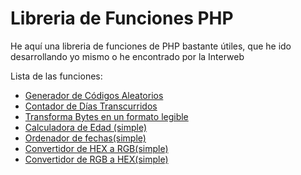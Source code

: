 # Libreria de Funciones PHP

He aquí una libreria de funciones de PHP bastante útiles, que he ido desarrollando yo mismo o he encontrado por la Interweb

Lista de las funciones:

 - [Generador de Códigos Aleatorios](/functions/keygenerator.php)
 - [Contador de Días Transcurridos](/functions/dias_transcurridos.php)
 - [Transforma Bytes en un formato legible](/functions/bytes_read.php)
 - [Calculadora de Edad (simple)](/functions/calc_edad.php)
 - [Ordenador de fechas(simple)](/functions/sortDates.php)
 - [Convertidor de HEX a RGB(simple)](/functions/hex2rgb.php)
 - [Convertidor de RGB a HEX(simple)](/functions/rgb2hex.php)
